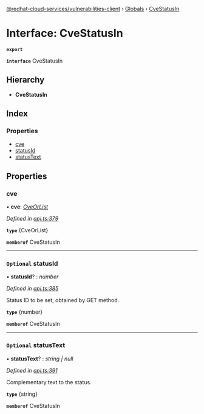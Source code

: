 [@redhat-cloud-services/vulnerabilities-client](../README.md) › [Globals](../globals.md) › [CveStatusIn](cvestatusin.md)

# Interface: CveStatusIn

**`export`** 

**`interface`** CveStatusIn

## Hierarchy

* **CveStatusIn**

## Index

### Properties

* [cve](cvestatusin.md#cve)
* [statusId](cvestatusin.md#optional-statusid)
* [statusText](cvestatusin.md#optional-statustext)

## Properties

###  cve

• **cve**: *[CveOrList](cveorlist.md)*

*Defined in [api.ts:379](https://github.com/RedHatInsights/javascript-clients/blob/master/packages/vulnerabilities/api.ts#L379)*

**`type`** {CveOrList}

**`memberof`** CveStatusIn

___

### `Optional` statusId

• **statusId**? : *number*

*Defined in [api.ts:385](https://github.com/RedHatInsights/javascript-clients/blob/master/packages/vulnerabilities/api.ts#L385)*

Status ID to be set, obtained by GET method.

**`type`** {number}

**`memberof`** CveStatusIn

___

### `Optional` statusText

• **statusText**? : *string | null*

*Defined in [api.ts:391](https://github.com/RedHatInsights/javascript-clients/blob/master/packages/vulnerabilities/api.ts#L391)*

Complementary text to the status.

**`type`** {string}

**`memberof`** CveStatusIn
